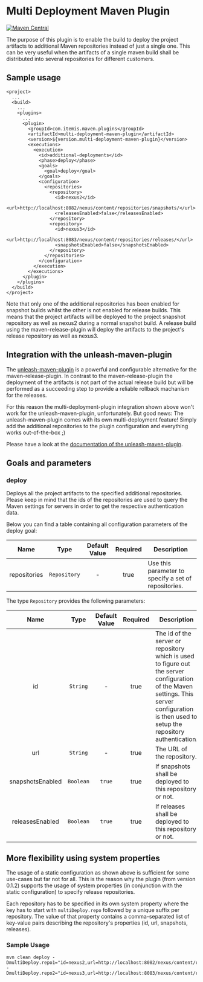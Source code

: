 # Multi Deployment Maven Plugin

[![Maven Central](https://maven-badges.herokuapp.com/maven-central/com.itemis.maven.plugins/multi-deployment-maven-plugin/badge.svg)](https://maven-badges.herokuapp.com/maven-central/com.itemis.maven.plugins/multi-deployment-maven-plugin)

The purpose of this plugin is to enable the build to deploy the project artifacts to additional Maven repositories instead of just a single one.
This can be very useful when the artifacts of a single maven build shall be distributed into several repositories for different customers.


## Sample usage

    <project>
      ...
      <build>
        ...
        <plugins>
          ...
          <plugin>
            <groupId>com.itemis.maven.plugins</groupId>
            <artifactId>multi-deployment-maven-plugin</artifactId>
            <version>${version.multi-deployment-maven-plugin}</version>
            <executions>
              <execution>
                <id>additional-deployments</id>
                <phase>deploy</phase>
                <goals>
                  <goal>deploy</goal>
                </goals>
                <configuration>
                  <repositories>
                    <repository>
                      <id>nexus2</id>
                      <url>http://localhost:8082/nexus/content/repositories/snapshots/</url>
                      <releasesEnabled>false</releasesEnabled>
                    </repository>
                    <repository>
                      <id>nexus3</id>
                      <url>http://localhost:8083/nexus/content/repositories/releases/</url>
                      <snapshotsEnabled>false</snapshotsEnabled>
                    </repository>
                  </repositories>
                </configuration>
              </execution>
            </executions>
          </plugin>
        </plugins>
      </build>
    </project>

Note that only one of the additional repositories has been enabled for snapshot builds whilst the other is not enabled for release builds. This means that the project artifacts will be deployed to the project snapshot repository as well as nexus2 during a normal snapshot build. A release build using the maven-release-plugin will deploy the artifacts to the project's release repository as well as nexus3.


## Integration with the unleash-maven-plugin

The [unleash-maven-plugin](https://github.com/shillner/unleash-maven-plugin) is a powerful and configurable alternative for the maven-release-plugin. In contrast to the maven-release-plugin the deployment of the artifacts is not part of the actual release build but will be performed as a succeeding step to provide a reliable rollback machanism for the releases.

For this reason the multi-deployment-plugin integration shown above won't work for the unleash-maven-plugin, unfortunately. But good news: The unleash-maven-plugin comes with its own multi-deployment feature! Simply add the additional repositories to the plugin configuration and everything works out-of-the-box ;)

Please have a look at the [documentation of the unleash-maven-plugin](https://github.com/shillner/unleash-maven-plugin/wiki).


## Goals and parameters

### deploy

Deploys all the project artifacts to the specified additional repositories. Please keep in mind that the ids of the repositories are used to query the Maven settings for servers in order to get the respective authentication data.

Below you can find a table containing all configuration parameters of the deploy goal:

| Name | Type | Default Value | Required | Description |
|:----:|:----:|:-------------:|:--------:|-------------|
| repositories | `Repository` | - | true | Use this parameter to specify a set of repositories. |

The type `Repository` provides the following parameters:

| Name | Type | Default Value | Required | Description |
|:----:|:----:|:-------------:|:--------:|-------------|
| id | `String` | - | true | The id of the server or repository which is used to figure out the server configuration of the Maven settings. This server configuration is then used to setup the repository authentication. |
| url | `String` | - | true | The URL of the repository. |
| snapshotsEnabled | `Boolean` | `true` | true | If snapshots shall be deployed to this repository or not. |
| releasesEnabled | `Boolean` | `true` | true | If releases shall be deployed to this repository or not. |


## More flexibility using system properties

The usage of a static configuration as shown above is sufficient for some use-cases but far not for all. This is the reason why the plugin (from version 0.1.2) supports the usage of system properties (in conjunction with the static configuration) to specify release repositories.

Each repository has to be specified in its own system property where the key has to start with `multiDeploy.repo` followed by a unique suffix per repository. The value of that property contains a comma-separated list of key-value pairs describing the repository's properties (id, url, snapshots, releases).

### Sample Usage

    mvn clean deploy -DmultiDeploy.repo1="id=nexus2,url=http://localhost:8082/nexus/content/repositories/snapshots/,releases=false" -DmultiDeploy.repo2="id=nexus3,url=http://localhost:8083/nexus/content/repositories/releases/,snapshots=false"
